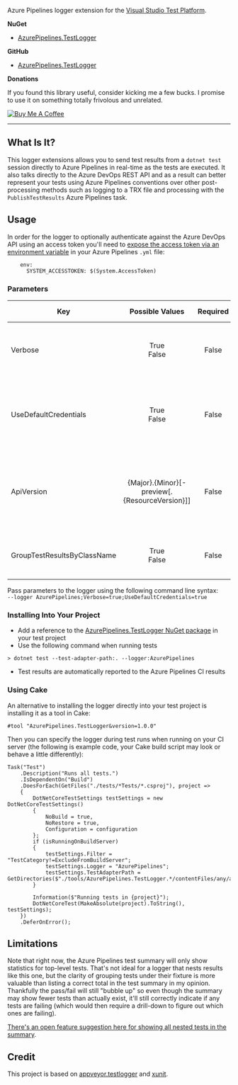 Azure Pipelines logger extension for the [Visual Studio Test Platform](https://gtihub.com/microsoft/vstest).

**NuGet**
* [AzurePipelines.TestLogger](https://www.nuget.org/packages/AzurePipelines.TestLogger)

**GitHub**
* [AzurePipelines.TestLogger](https://github.com/daveaglick/AzurePipelines.TestLogger)

**Donations**

If you found this library useful, consider kicking me a few bucks. I promise to use it on something totally frivolous and unrelated.

<a href="https://www.buymeacoffee.com/daveaglick"><img src="https://www.buymeacoffee.com/assets/img/custom_images/orange_img.png" alt="Buy Me A Coffee" style="height: auto !important;width: auto !important;" ></a>

---

## What Is It?

This logger extensions allows you to send test results from a `dotnet test` session directly to Azure Pipelines in real-time as the tests are executed. It also talks directly to the Azure DevOps REST API and as a result can better represent your tests using Azure Pipelines conventions over other post-processing methods such as logging to a TRX file and processing with the `PublishTestResults` Azure Pipelines task.

## Usage

In order for the logger to optionally authenticate against the Azure DevOps API using an access token you'll need to [expose the access token via an environment variable](https://docs.microsoft.com/en-us/azure/devops/pipelines/process/variables?view=vsts&tabs=yaml%2Cbatch#systemaccesstoken) in your Azure Pipelines `.yml` file:

```
    env:
      SYSTEM_ACCESSTOKEN: $(System.AccessToken)
```

### Parameters

| Key                         | Possible Values                                  | Required | Default Value | Description                                                                                                        |
|-----------------------------|:------------------------------------------------:|:--------:|:-------------:|--------------------------------------------------------------------------------------------------------------------|
| Verbose                     | True<br>False                                    | False    | False         | Indicates whether or not to output verbose information to the console.                                             |
| UseDefaultCredentials       | True<br>False                                    | False    | False         | Indicates whether or not to use default credentials to authenticate against the Azure DevOps API.                  |
| ApiVersion                  | \{Major}.\{Minor}[-preview[.\{ResourceVersion}]] | False    | 5.0           | The value passed to the `api-version` parameter in the query string when communicating with the Azure DevOps API. |
| GroupTestResultsByClassName | True<br>False                                    | False    | True          | Indicates whether or not to group test results by their class name.                                                |

Pass parameters to the logger using the following command line syntax:  
`--logger AzurePipelines;Verbose=true;UseDefaultCredentials=true`

### Installing Into Your Project

* Add a reference to the [AzurePipelines.TestLogger NuGet package](https://www.nuget.org/packages/AzurePipelines.TestLogger) in your test project
* Use the following command when running tests
```
> dotnet test --test-adapter-path:. --logger:AzurePipelines
```
* Test results are automatically reported to the Azure Pipelines CI results

### Using Cake

An alternative to installing the logger directly into your test project is installing it as a tool in Cake:

```
#tool "AzurePipelines.TestLogger&version=1.0.0"
```

Then you can specify the logger during test runs when running on your CI server (the following is example code, your Cake build script may look or behave a little differently):

```
Task("Test")
    .Description("Runs all tests.")
    .IsDependentOn("Build")
    .DoesForEach(GetFiles("./tests/*Tests/*.csproj"), project =>
    {
        DotNetCoreTestSettings testSettings = new DotNetCoreTestSettings()
        {
            NoBuild = true,
            NoRestore = true,
            Configuration = configuration
        };
        if (isRunningOnBuildServer)
        {
            testSettings.Filter = "TestCategory!=ExcludeFromBuildServer";
            testSettings.Logger = "AzurePipelines";
            testSettings.TestAdapterPath = GetDirectories($"./tools/AzurePipelines.TestLogger.*/contentFiles/any/any").First();
        }

        Information($"Running tests in {project}");
        DotNetCoreTest(MakeAbsolute(project).ToString(), testSettings);
    })
    .DeferOnError();
```

## Limitations

Note that right now, the Azure Pipelines test summary will only show statistics for top-level tests. That's not ideal for a logger that nests results like this one, but the clarity of grouping tests under their fixture is more valuable than listing a correct total in the test summary in my opinion. Thankfully the pass/fail will still "bubble up" so even though the summary may show fewer tests than actually exist, it'll still correctly indicate if any tests are failing (which would then require a drill-down to figure out which ones are failing).

[There's an open feature suggestion here for showing all nested tests in the summary](https://developercommunity.visualstudio.com/content/idea/409015/show-all-tests-in-the-hierarchy-in-test-summary.html).

## Credit

This project is based on [appveyor.testlogger](https://github.com/spekt/appveyor.testlogger) and [xunit](https://github.com/xunit/xunit/blob/master/src/xunit.runner.reporters/VstsReporter.cs).